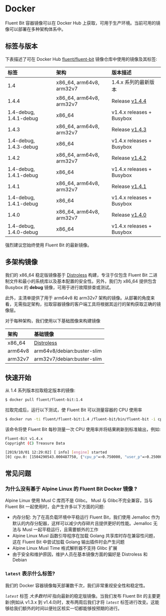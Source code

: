 # Docker

Fluent Bit 容器镜像可以在 Docker Hub 上获取，可用于生产环境。当前可用的镜像可以部署在多种架构体系中。

## 标签与版本 <a id="tags-and-versions"></a>

下表描述了可在 Docker Hub [fluent/fluent-bit](https://hub.docker.com/r/fluent/fluent-bit/) 镜像仓库中使用的镜像及其标签:

| 标签 | 架构 | 版本描述 |
| :--- | :--- | :--- |
| 1.4 | x86\_64, arm64v8, arm32v7 | 1.4.x 系列的最新版本 |
| 1.4.4 | x86\_64, arm64v8, arm32v7 | Release [v1.4.4](https://fluentbit.io/announcements/v1.4.4/) |
| 1.4-debug, 1.4.1-debug | x86\_64 | v1.4.x releases + Busybox |
| 1.4.3 | x86\_64, arm64v8, arm32v7 | Release [v1.4.3](https://fluentbit.io/announcements/v1.4.3/) |
| 1.4-debug, 1.4.3-debug | x86\_64 | v1.4.x releases + Busybox |
| 1.4.2 | x86\_64, arm64v8, arm32v7 | Release [v1.4.2](https://fluentbit.io/announcements/v1.4.2/) |
| 1.4-debug, 1.4.1-debug | x86\_64 | v1.4.x releases + Busybox |
| 1.4.1 | x86\_64, arm64v8, arm32v7 | Release [v1.4.1](https://fluentbit.io/announcements/v1.4.1/) |
| 1.4-debug, 1.4.1-debug | x86\_64 | v1.4.x releases + Busybox |
| 1.4.0 | x86\_64, arm64v8, arm32v7 | Release [v1.4.0](https://fluentbit.io/announcements/v1.4.0) |
| 1.4-debug, 1.4.0-debug | x86\_64 | v1.4.x releases + Busybox |

强烈建议您始终使用 Fluent Bit 的最新镜像。

## 多架构镜像 <a id="multi-architecture-images"></a>

我们的 x86\_64 稳定版镜像基于 [Distroless](https://github.com/GoogleContainerTools/distroless) 构建，专注于仅包含 Fluent Bit 二进制文件和最小的系统库以及基本配置的安全性。另外，我们为 x86\_64 提供包含 Busybox 的 **debug** 镜像，可用于进行故障排查或测试。

此外，主清单提供了用于 arm64v8 和 arm32v7 架构的镜像。从部署的角度来看，无需指定架构，拉取容器镜像的客户端工具将根据其运行的架构获取正确的镜像层。

对于每种架构，我们使用以下基础图像来构建镜像

| 架构 | 基础镜像 |
| :--- | :--- |
| x86\_64 | [Distroless](https://github.com/GoogleContainerTools/distroless) |
| arm64v8 | arm64v8/debian:buster-slim |
| arm32v7 | arm32v7/debian:buster-slim |

## 快速开始 <a id="getting-started"></a>

从 1.4 系列版本拉取稳定版本的镜像:

```bash
$ docker pull fluent/fluent-bit:1.4
```

拉取完成后，运行以下测试，使 Fluent Bit 可以测量容器的 CPU 使用率

```bash
$ docker run -ti fluent/fluent-bit:1.4 /fluent-bit/bin/fluent-bit -i cpu -o stdout -f 1
```

该命令将使 Fluent Bit 每秒测量一次 CPU 使用率并将结果刷新到标准输出，例如:

```bash
Fluent-Bit v1.4.x
Copyright (C) Treasure Data

[2019/10/01 12:29:02] [ info] [engine] started
[0] cpu.0: [1504290543.000487750, {"cpu_p"=>0.750000, "user_p"=>0.250000, "system_p"=>0.500000, "cpu0.p_cpu"=>0.000000, "cpu0.p_user"=>0.000000, "cpu0.p_system"=>0.000000, "cpu1.p_cpu"=>1.000000, "cpu1.p_user"=>0.000000, "cpu1.p_system"=>1.000000, "cpu2.p_cpu"=>1.000000, "cpu2.p_user"=>1.000000, "cpu2.p_system"=>0.000000, "cpu3.p_cpu"=>0.000000, "cpu3.p_user"=>0.000000, "cpu3.p_system"=>0.000000}]
```

## 常见问题 <a id="faq"></a>

### 为什么没有基于 Alpine Linux 的 Fluent Bit Docker 镜像 ? <a id="why-there-is-no-fluent-bit-docker-image-based-on-alpine-linux"></a>

Alpine Linux 使用 Musl C 库而不是 Glibc。 Musl 与 Glibc不完全兼容，当与 Fluent Bit 一起使用时，会产生许多以下方面的问题:

* 内存分配: 为了在高负载环境中平稳运行 Fluent Bit，我们使用 Jemalloc 作为默认的内存分配器，这样可以减少内存碎片且提供更好的性能。Jemalloc 无法与 Musl 一起平稳运行，且需要额外的工作
* Alpine Linux Musl 函数引导程序在加载 Golang 共享库时存在兼容性问题，这在 Fluent Bit 中尝试加载 Golang 输出插件时会产生问题
* Alpine Linux Musl Time 格式解析器不支持 Glibc 扩展
* 由于安全和维护原因，维护人员在基本镜像方面的偏好是 Distroless 和 Debian

### `latest` 表示什么标签? <a id="where-latest-tag-points-to"></a>

我们的 Docker 容器镜像每天部署数千次，我们非常重视安全性和稳定性。

_`latest`_ 标签 _大多数时间_ 指向最新的稳定版镜像。当我们发布 Fluent Bit 的主要更新\(例如从 v1.3.x 到 v1.4.0\)时，发布两周后我们才将 _`latest`_ 标签进行改变。这能够给我们额外的时间以便社区核实一切都能够按预期的进行。

